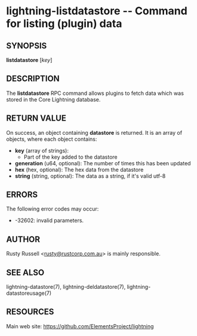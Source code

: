 lightning-listdatastore -- Command for listing (plugin) data
============================================================

SYNOPSIS
--------

**listdatastore** [*key*]

DESCRIPTION
-----------

The **listdatastore** RPC command allows plugins to fetch data which was
stored in the Core Lightning database.

RETURN VALUE
------------

[comment]: # (GENERATE-FROM-SCHEMA-START)
On success, an object containing **datastore** is returned.  It is an array of objects, where each object contains:

- **key** (array of strings):
  - Part of the key added to the datastore
- **generation** (u64, optional): The number of times this has been updated
- **hex** (hex, optional): The hex data from the datastore
- **string** (string, optional): The data as a string, if it's valid utf-8

[comment]: # (GENERATE-FROM-SCHEMA-END)

ERRORS
------

The following error codes may occur:

- -32602: invalid parameters.

AUTHOR
------

Rusty Russell <<rusty@rustcorp.com.au>> is mainly responsible.

SEE ALSO
--------

lightning-datastore(7), lightning-deldatastore(7), lightning-datastoreusage(7)

RESOURCES
---------

Main web site: <https://github.com/ElementsProject/lightning>

[comment]: # ( SHA256STAMP:774755024cb431c96e74f5ca634cf8c03da853caa740c196b6ef24cdcf942874)
